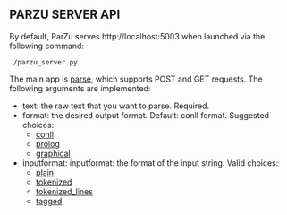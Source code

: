 PARZU SERVER API
----------------

By default, ParZu serves http://localhost:5003 when launched via the following command:

    ./parzu_server.py

The main app is [parse](http://localhost:5003/parse?text=Ich%20bin%20ein%20Berliner), which supports POST and GET requests.
The following arguments are implemented:

- text: the raw text that you want to parse. Required.
- format: the desired output format. Default: conll format. Suggested choices:
   - [conll](http://localhost:5003/parse?text=Ich%20bin%20ein%20Berliner.&format=conll)
   - [prolog](http://localhost:5003/parse?text=Ich%20bin%20ein%20Berliner.&format=prolog)
   - [graphical](http://localhost:5003/parse?text=Ich%20bin%20ein%20Berliner.&format=graphical)
- inputformat: inputformat: the format of the input string. Valid choices:
   - [plain](http://localhost:5003/parse?text=Ich%20bin%20ein%20Berliner.Er%20ist%20ein%20Hamburger.&format=conll&inputformat=plain)
   - [tokenized](http://localhost:5003/parse?text=Ich%0Abin%0Aein%0ABerliner%0A.%0A%0AEr%0Aist%0Aein%0AHamburger%0A.&format=conll&inputformat=tokenized)
   - [tokenized_lines](http://localhost:5003/parse?text=Ich%20bin%20ein%20Berliner%20.%0AEr%20ist%20ein%20Hamburger%20.&format=conll&inputformat=tokenized_lines)
   - [tagged](http://localhost:5003/parse?text=Ich%20PPER%0Abin%20VAFIN%0Aein%20ART%0ABerliner%20NN%0A.%20$.%0A%0AEr%20PPER%0Aist%20VAFIN%0Aein%20ART%0AHamburger%20NN%0A.%20$.&format=conll&inputformat=tagged)
